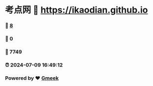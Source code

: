 # 考点网 :link: https://ikaodian.github.io 
### :page_facing_up: [8](https://ikaodian.github.io/tag.html) 
### :speech_balloon: 0 
### :hibiscus: 7749 
### :alarm_clock: 2024-07-09 16:49:12 
### Powered by :heart: [Gmeek](https://github.com/Meekdai/Gmeek)
